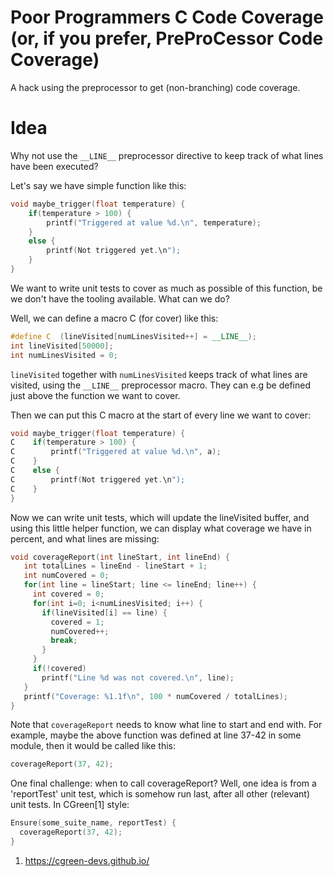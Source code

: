 # Poor Programmers C Code Coverage (or, if you prefer, PreProCessor Code Coverage)
A hack using the preprocessor to get (non-branching) code coverage.

# Idea

Why not use the `__LINE__` preprocessor directive to keep track of what lines have been executed?

Let's say we have simple function like this:

  ```cpp
  void maybe_trigger(float temperature) {
      if(temperature > 100) {
          printf("Triggered at value %d.\n", temperature);
      }
      else {
          printf(Not triggered yet.\n");
      }
  }
  ```

We want to write unit tests to cover as much as possible of this function, be we don't have the
tooling available. What can we do?

Well, we can define a macro C (for cover) like this:

  ```cpp
  #define C  (lineVisited[numLinesVisited++] = __LINE__);
  int lineVisited[50000];
  int numLinesVisited = 0;
  ```

`lineVisited` together with `numLinesVisited` keeps track of what lines are visited, using the
`__LINE__` preprocessor macro. They can e.g be defined just above the function we want to cover.

Then we can put this C macro at the start of every line we want to cover:

  ```cpp
  void maybe_trigger(float temperature) {
  C    if(temperature > 100) {
  C        printf("Triggered at value %d.\n", a);
  C    }
  C    else {
  C        printf(Not triggered yet.\n");
  C    }
  }
  ```

Now we can write unit tests, which will update the lineVisited buffer, and using this
little helper function, we can display what coverage we have in percent, and what lines
are missing:

   ```cpp
   void coverageReport(int lineStart, int lineEnd) {
      int totalLines = lineEnd - lineStart + 1;
      int numCovered = 0;
      for(int line = lineStart; line <= lineEnd; line++) {
        int covered = 0;
        for(int i=0; i<numLinesVisited; i++) {
          if(lineVisited[i] == line) {
            covered = 1;
            numCovered++;
            break;
          }
        }
        if(!covered)
          printf("Line %d was not covered.\n", line);
      }
      printf("Coverage: %1.1f\n", 100 * numCovered / totalLines);
   }
   ```
   
Note that `coverageReport` needs to know what line to start and end with. For example, maybe
the above function was defined at line 37-42 in some module, then it would be called like this:

   ```cpp
   coverageReport(37, 42);
   ```

One final challenge: when to call coverageReport? Well, one idea is from a 'reportTest' unit test,
which is somehow run last, after all other (relevant) unit tests. In CGreen[1] style:

   ```cpp
   Ensure(some_suite_name, reportTest) {
     coverageReport(37, 42);
   }
   ```


1. https://cgreen-devs.github.io/
